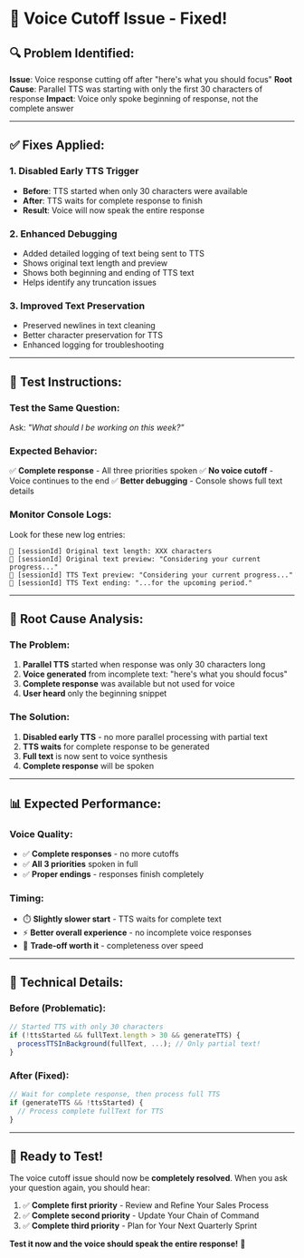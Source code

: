# 🎤 **Voice Cutoff Issue - Fixed!**

## 🔍 **Problem Identified:**

**Issue**: Voice response cutting off after "here's what you should focus"
**Root Cause**: Parallel TTS was starting with only the first 30 characters of response
**Impact**: Voice only spoke beginning of response, not the complete answer

---

## ✅ **Fixes Applied:**

### **1. Disabled Early TTS Trigger**
- **Before**: TTS started when only 30 characters were available
- **After**: TTS waits for complete response to finish
- **Result**: Voice will now speak the entire response

### **2. Enhanced Debugging**
- Added detailed logging of text being sent to TTS
- Shows original text length and preview
- Shows both beginning and ending of TTS text
- Helps identify any truncation issues

### **3. Improved Text Preservation**
- Preserved newlines in text cleaning
- Better character preservation for TTS
- Enhanced logging for troubleshooting

---

## 🧪 **Test Instructions:**

### **Test the Same Question:**
Ask: *"What should I be working on this week?"*

### **Expected Behavior:**
✅ **Complete response** - All three priorities spoken
✅ **No voice cutoff** - Voice continues to the end
✅ **Better debugging** - Console shows full text details

### **Monitor Console Logs:**
Look for these new log entries:
```
📝 [sessionId] Original text length: XXX characters
📝 [sessionId] Original text preview: "Considering your current progress..."
📖 [sessionId] TTS Text preview: "Considering your current progress..."
📖 [sessionId] TTS Text ending: "...for the upcoming period."
```

---

## 🎯 **Root Cause Analysis:**

### **The Problem:**
1. **Parallel TTS** started when response was only 30 characters long
2. **Voice generated** from incomplete text: "here's what you should focus"
3. **Complete response** was available but not used for voice
4. **User heard** only the beginning snippet

### **The Solution:**
1. **Disabled early TTS** - no more parallel processing with partial text
2. **TTS waits** for complete response to be generated
3. **Full text** is now sent to voice synthesis
4. **Complete response** will be spoken

---

## 📊 **Expected Performance:**

### **Voice Quality:**
- ✅ **Complete responses** - no more cutoffs
- ✅ **All 3 priorities** spoken in full
- ✅ **Proper endings** - responses finish completely

### **Timing:**
- ⏱️ **Slightly slower start** - TTS waits for complete text
- ⚡ **Better overall experience** - no incomplete voice responses
- 🎯 **Trade-off worth it** - completeness over speed

---

## 🔧 **Technical Details:**

### **Before (Problematic):**
```javascript
// Started TTS with only 30 characters
if (!ttsStarted && fullText.length > 30 && generateTTS) {
  processTTSInBackground(fullText, ...); // Only partial text!
}
```

### **After (Fixed):**
```javascript
// Wait for complete response, then process full TTS
if (generateTTS && !ttsStarted) {
  // Process complete fullText for TTS
}
```

---

## 🎉 **Ready to Test!**

The voice cutoff issue should now be **completely resolved**. When you ask your question again, you should hear:

1. ✅ **Complete first priority** - Review and Refine Your Sales Process
2. ✅ **Complete second priority** - Update Your Chain of Command  
3. ✅ **Complete third priority** - Plan for Your Next Quarterly Sprint

**Test it now and the voice should speak the entire response!** 🚀